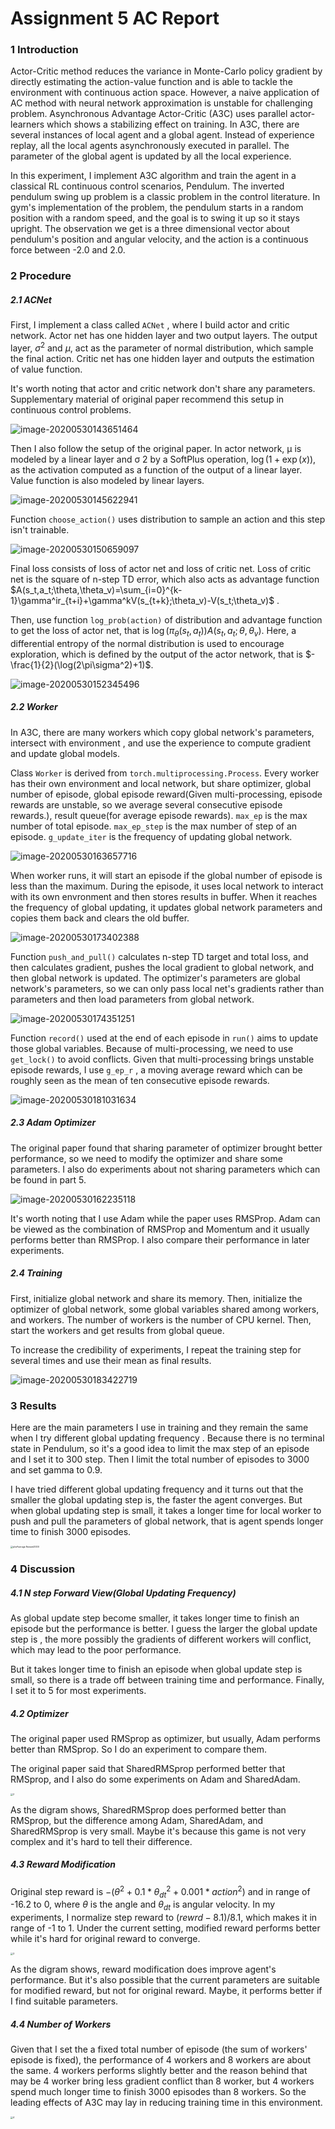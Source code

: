 # Assignment 5 AC Report

### 1 Introduction

Actor-Critic method reduces the variance in Monte-Carlo policy gradient by directly estimating the action-value function and is able to tackle the environment with continuous action space. However, a naive application of AC method with neural network approximation is unstable for challenging problem. Asynchronous Advantage Actor-Critic (A3C) uses parallel actor-learners which shows a stabilizing effect on training. In A3C, there are several instances of local agent and a global agent. Instead of experience replay, all the local agents asynchronously executed in parallel. The parameter of the global agent is updated by all the local experience.

In this experiment, I implement A3C algorithm and train the agent in a classical RL continuous control scenarios, Pendulum. The inverted pendulum swing up problem is a classic problem in the control literature. In gym's implementation of the problem, the pendulum starts in a random position with a random speed, and the goal is to swing it up so it stays upright. The observation we get is a three dimensional vector about pendulum's position and angular velocity, and the action is a continuous force between -2.0 and 2.0. 

### 2 Procedure

##### 2.1 ACNet

First, I implement a class called `ACNet` , where I build actor and critic network. Actor net has one hidden layer and two output layers. The output layer, $\sigma^2$ and $\mu$, act as the parameter of normal distribution, which sample the final action. Critic net has one hidden layer and outputs the estimation of value function. 

It's worth noting that actor and critic network don't share any parameters.  Supplementary material of original paper recommend this setup in continuous control problems. 

![image-20200530143651464](../img/image-20200530143651464.png)

Then I also follow the setup of the original paper. In actor network, µ is modeled by a linear layer and σ 2 by a SoftPlus operation, $\log(1+\exp(x))$, as the activation computed as a function of the output of a linear layer. Value function is also modeled by linear layers.

![image-20200530145622941](../img/image-20200530145622941.png)

Function `choose_action()` uses distribution to sample an action and this step isn't trainable.

![image-20200530150659097](../img/image-20200530150659097.png)

Final loss consists of  loss of actor net and loss of critic net. Loss of critic net is the square of n-step TD error,  which also acts as advantage function $A(s_t,a_t;\theta,\theta_v)=\sum_{i=0}^{k-1}\gamma^ir_{t+i}+\gamma^kV(s_{t+k};\theta_v)-V(s_t;\theta_v)$ .

Then, use function `log_prob(action)` of distribution and advantage function to get the loss of actor net, that is $\log(\pi_{\theta}(s_t,a_t))A(s_t,a_t;\theta,\theta_v)$. Here, a differential entropy of the normal distribution is used to encourage exploration, which is defined by the output of the actor network,  that is $-\frac{1}{2}(\log(2\pi\sigma^2)+1)$.

![image-20200530152345496](../img/image-20200530152345496.png)

##### 2.2 Worker

In A3C, there are many workers which copy global network's parameters, intersect with environment , and use the experience to compute gradient and update global models.

Class `Worker` is derived from `torch.multiprocessing.Process`. Every worker has their own environment and local network, but share optimizer, global number of episode, global episode reward(Given multi-processing, episode rewards are unstable, so we average several consecutive episode rewards.), result queue(for average episode rewards). `max_ep` is the max number of total episode. `max_ep_step` is the max number of step of an episode. `g_update_iter` is the frequency of updating global network. 

![image-20200530163657716](../img/image-20200530163657716.png)

When worker runs, it will start an episode if the global number of episode is less than the maximum. During the episode, it uses local network to interact with its own envronment and then stores results in buffer. When it reaches the frequency of global updating, it updates global network parameters and copies them back and clears the old buffer.

![image-20200530173402388](../img/image-20200530173402388.png)

Function `push_and_pull()` calculates n-step TD target and total loss, and then calculates gradient, pushes the local gradient to global network, and then global network is updated. The optimizer's parameters are global network's parameters, so we can only pass local net's gradients rather than parameters and then load parameters from global network.

![image-20200530174351251](../img/image-20200530174351251.png)

Function `record()` used at the end of each episode in `run()` aims to update those global variables. Because of multi-processing, we need to use `get_lock()` to avoid conflicts.  Given that multi-processing brings unstable episode rewards, I use `g_ep_r` , a moving average reward which can be roughly seen as the mean of ten consecutive episode rewards. 

![image-20200530181031634](../img/image-20200530181031634.png)

##### 2.3 Adam Optimizer

The original paper found that sharing parameter of optimizer brought better performance, so we need to modify the optimizer and share some parameters. I also do experiments about not sharing parameters which can be found in part 5.

![image-20200530162235118](../img/image-20200530162235118.png)

It's worth noting that I use Adam while the paper uses RMSProp. Adam can be viewed as the combination of RMSProp and Momentum and it usually performs better than RMSProp. I also compare their performance in later experiments.

##### 2.4 Training

First, initialize global network and share its memory. Then, initialize the optimizer of global network, some global variables shared among workers, and workers. The number of workers is the number of CPU kernel. Then, start the workers and get results from global queue.

To increase the credibility of experiments, I repeat the training step for several times and use their mean as final results.

![image-20200530183422719](../img/image-20200530183422719.png)

### 3 Results

Here are the main parameters I use in training and they remain the same when I try different global updating frequency . Because there is no terminal state in Pendulum, so it's a good idea to limit the max step of an episode and I set it to 300 step.  Then I limit the total number of episodes to 3000 and set gamma to 0.9.

I have tried different global updating frequency and it turns out that the smaller the global updating step is, the faster the agent converges. But when global updating step is small, it takes a longer time for local worker to push and pull the parameters of global network, that is agent spends longer time to finish 3000 episodes.

<img src="../img/plotAverage Reward3000-1591242941400.png" alt="plotAverage Reward3000" style="zoom: 25%;" />

### 4 Discussion

##### 4.1 N step Forward View(Global Updating Frequency)

As global update step become smaller, it takes longer time to finish an episode but the performance is better. I guess the larger the global update step is , the more possibly the gradients of different workers will conflict, which may lead to the poor performance.

But it takes longer time to finish an episode when global update step is small, so there is a trade off between training time and performance. Finally, I set it to 5 for most experiments.

##### 4.2 Optimizer 

The original paper used RMSprop as optimizer, but usually, Adam performs better than RMSprop. So I do an experiment to compare them.

The original paper said that SharedRMSprop performed better that RMSprop, and I also do some experiments on Adam and SharedAdam. 

<img src="../img/2-1591245082033.png" alt="2" style="zoom: 25%;" />

As the digram shows, SharedRMSprop does performed better than RMSprop, but the difference among Adam, SharedAdam, and SharedRMSprop is very small. Maybe it's because this game is not very complex and it's hard to tell their difference.

##### 4.3 Reward Modification

Original step reward is  $-(\theta^2+0.1*\theta^2_{dt}+0.001*action^2)$  and in range of -16.2  to 0, where $\theta$ is the angle and $\theta_{dt}$ is angular velocity. In my experiments, I normalize step reward to $(rewrd-8.1)/8.1$, which makes it in range of -1 to 1.  Under the current setting, modified reward performs better while it's hard for original reward to converge.

<img src="../img/3-1591247134616.png" alt="3" style="zoom: 25%;" />

As the digram shows, reward modification does improve agent's performance. But it's also possible that the current parameters are suitable for modified reward, but not for original reward. Maybe, it performs better if I find suitable parameters.

##### 4.4 Number of Workers

Given that I set the a fixed total number of episode (the sum of workers' episode is fixed), the performance of 4 workers and 8 workers are about the same. 4 workers performs slightly better and the reason behind that may be 4 worker bring less gradient conflict than 8 worker, but 4 workers spend much longer time  to finish 3000 episodes than 8 workers. So the leading effects of A3C may lay in reducing training time in this environment. 

<img src="../img/4-1591251216854.png" alt="4" style="zoom: 25%;" />